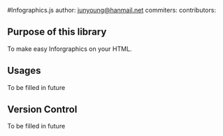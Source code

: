 #Infographics.js 
author: junyoung@hanmail.net
commiters:
contributors:

## Purpose of this library
To make easy Inforgraphics on your HTML.

## Usages
To be filled in future

## Version Control
To be filled in future
